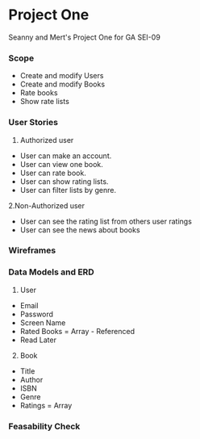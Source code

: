 # Project One
Seanny and Mert's Project One for GA SEI-09
  
### Scope
* Create and modify Users
* Create and modify Books
* Rate books
* Show rate lists


### User Stories

 1. Authorized user <br/>
 
* User can make an account.<br/>
* User can view one book.<br/>
* User can rate book.<br/>
* User can show rating lists.<br/>
* User can filter lists by genre.<br/>

 2.Non-Authorized user <br/>
* User can see the rating list from others user ratings<br/>
* User can see the news about books<br/>
 
 
  
### Wireframes
  
### Data Models and ERD
1. User
  * Email
  * Password
  * Screen Name
  * Rated Books = Array - Referenced
  * Read Later
2. Book
  * Title
  * Author
  * ISBN
  * Genre
  * Ratings = Array
### Feasability Check
